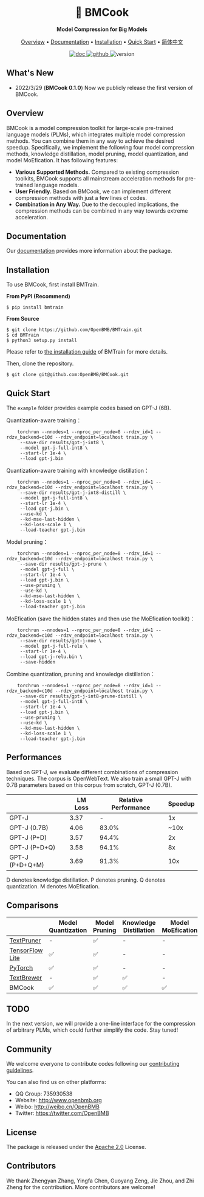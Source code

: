 
<div align="center">

<h1>🍳 BMCook</h1>

**Model Compression for Big Models**
    
</div>


<p align="center">
  <a href="#overview">Overview</a> • <a href="#documentation">Documentation</a> • <a href="#install">Installation</a> • <a href="#quick-start">Quick Start</a> • <a href="./README-ZH.md" target="_blank">简体中文</a>
<br>
</p>

<p align="center">
	<a href='https://bmcook.readthedocs.io/en/main/'>
	    <img src='https://readthedocs.org/projects/bmcook/badge/?version=main' alt='doc' />
	</a>
	<a href="https://github.com/OpenBMB/BMCook/blob/main/LICENSE">
	    <img alt="github" src="https://img.shields.io/github/license/OpenBMB/BMCook">
	</a>
	<a>
		 <img alt="version" src="https://img.shields.io/badge/version-0.1.0-blue">
	</a>
</p>    

## What's New

- 2022/3/29 (**BMCook 0.1.0**) Now we publicly release the first version of BMCook.

<div id="overview"></div>

## Overview

BMCook is a model compression toolkit for large-scale pre-trained language models (PLMs), which integrates multiple model compression methods. You can combine them in any way to achieve the desired speedup. Specifically, we implement the following four model compression methods, knowledge distillation, model pruning, model quantization, and model MoEfication. It has following features:

- **Various Supported Methods.** Compared to existing compression toolkits, BMCook supports all mainstream acceleration methods for pre-trained language models.
- **User Friendly.** Based on BMCook, we can implement different compression methods with just a few lines of codes.
- **Combination in Any Way.** Due to  the decoupled implications, the compression methods can be combined in any way towards extreme acceleration.

<div id="documentation"></div>

## Documentation
Our [documentation](https://bmcook.readthedocs.io/en/main/) provides more information about the package.

<div id="install"></div>

## Installation

To use BMCook, first install BMTrain.

**From PyPI (Recommend)**

```shell
$ pip install bmtrain
```

**From Source**

```shell
$ git clone https://github.com/OpenBMB/BMTrain.git
$ cd BMTrain
$ python3 setup.py install
```

Please refer to [the installation guide](https://bmtrain.readthedocs.io/en/latest/) of BMTrain for more details.

Then, clone the repository.


```shell
$ git clone git@github.com:OpenBMB/BMCook.git
```

<div id="quick-start"></div>

## Quick Start

The `example` folder provides example codes based on GPT-J (6B).

Quantization-aware training：

```
    torchrun --nnodes=1 --nproc_per_node=8 --rdzv_id=1 --rdzv_backend=c10d --rdzv_endpoint=localhost train.py \
     --save-dir results/gpt-j-int8 \
     --model gpt-j-full-int8 \
     --start-lr 1e-4 \
     --load gpt-j.bin
```

Quantization-aware training with knowledge distillation：
```
    torchrun --nnodes=1 --nproc_per_node=8 --rdzv_id=1 --rdzv_backend=c10d --rdzv_endpoint=localhost train.py \
     --save-dir results/gpt-j-int8-distill \
     --model gpt-j-full-int8 \
     --start-lr 1e-4 \
     --load gpt-j.bin \
     --use-kd \
     --kd-mse-last-hidden \
     --kd-loss-scale 1 \
     --load-teacher gpt-j.bin
```

Model pruning：
```
    torchrun --nnodes=1 --nproc_per_node=8 --rdzv_id=1 --rdzv_backend=c10d --rdzv_endpoint=localhost train.py \
     --save-dir results/gpt-j-prune \
     --model gpt-j-full \
     --start-lr 1e-4 \
     --load gpt-j.bin \
     --use-pruning \
     --use-kd \
     --kd-mse-last-hidden \
     --kd-loss-scale 1 \
     --load-teacher gpt-j.bin
```

MoEfication (save the hidden states and then use the MoEfication toolkit)：
```
    torchrun --nnodes=1 --nproc_per_node=8 --rdzv_id=1 --rdzv_backend=c10d --rdzv_endpoint=localhost train.py \
     --save-dir results/gpt-j-moe \
     --model gpt-j-full-relu \
     --start-lr 1e-4 \
     --load gpt-j-relu.bin \
     --save-hidden
```

Combine quantization, pruning and knowledge distillation：
```
    torchrun --nnodes=1 --nproc_per_node=8 --rdzv_id=1 --rdzv_backend=c10d --rdzv_endpoint=localhost train.py \
     --save-dir results/gpt-j-int8-prune-distill \
     --model gpt-j-full-int8 \
     --start-lr 1e-4 \
     --load gpt-j.bin \
     --use-pruning \
     --use-kd \
     --kd-mse-last-hidden \
     --kd-loss-scale 1 \
     --load-teacher gpt-j.bin
```

## Performances

Based on GPT-J, we evaluate different combinations of compression techniques. The corpus is OpenWebText. We also train a small GPT-J with 0.7B parameters based on this corpus from scratch, GPT-J (0.7B).

|                        |     LM Loss    |     Relative Performance    |     Speedup    |
|------------------------|----------------|-----------------------------|----------------|
|     GPT-J              |           3.37 |                        -    |          1x    |
|     GPT-J (0.7B)       |           4.06 |                       83.0% |         ~10x   |
|     GPT-J (P+D)        |           3.57 |                       94.4% |          2x    |
|     GPT-J (P+D+Q)      |           3.58 |                       94.1% |          8x    |
|     GPT-J (P+D+Q+M)    |           3.69 |                       91.3% |          10x   |

D denotes knowledge distillation. P denotes pruning. Q denotes quantization. M denotes MoEfication.

## Comparisons

|                 | Model Quantization | Model Pruning | Knowledge Distillation | Model MoEfication |
|-----------------|--------------------|---------------|------------------------|-------------------|
| [TextPruner](https://github.com/airaria/TextPruner)      |       -             | ✅             |          -              |      -             |
| [TensorFlow Lite](https://www.tensorflow.org/lite) | ✅                  | ✅             |          -              |           -        |
| [PyTorch](https://pytorch.org/)         | ✅                  | ✅             |            -            |          -         |
| [TextBrewer](https://github.com/airaria/TextBrewer)      |           -         | ✅             | ✅                      |         -          |
| BMCook          | ✅                  | ✅             | ✅                      | ✅                 |

## TODO

In the next version, we will provide a one-line interface for the compression of arbitrary PLMs, which could further simplify the code. Stay tuned!

## Community
We welcome everyone to contribute codes following our [contributing guidelines](https://github.com/OpenBMB/BMCook/blob/main/CONTRIBUTING.md).

You can also find us on other platforms:
- QQ Group: 735930538
- Website: http://www.openbmb.org
- Weibo: http://weibo.cn/OpenBMB
- Twitter: https://twitter.com/OpenBMB

## License

The package is released under the [Apache 2.0](https://github.com/OpenBMB/BMCook/blob/main/LICENSE) License.

## Contributors

We thank Zhengyan Zhang, Yingfa Chen, Guoyang Zeng, Jie Zhou, and Zhi Zheng for the contribution. More contributors are welcome!
